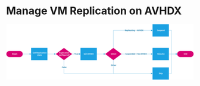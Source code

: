 # Manage VM Replication on AVHDX
![Script Flowchart](https://github.com/WillyMoselhy/Hyper-V-PowerShell-Scripts/raw/master/ManageVMReplicationOnAVHDX/Manage-VMReplicationOnAVHDX.svg)